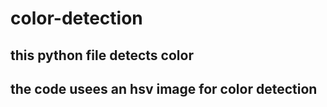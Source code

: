 # color-detection
## this python file detects color
## the code usees an hsv image for color detection
